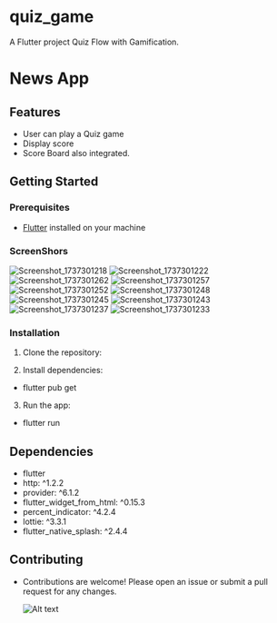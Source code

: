 # quiz_game

A  Flutter project Quiz Flow with Gamification.
# News App

## Features

- User can play a Quiz game
- Display score
- Score Board also integrated.

## Getting Started

### Prerequisites

- [Flutter](https://flutter.dev/docs/get-started/install) installed on your machine

### ScreenShors

![Screenshot_1737301218](https://github.com/user-attachments/assets/a33efeb6-b9cb-4a01-9f42-1eccead62d84)
![Screenshot_1737301222](https://github.com/user-attachments/assets/23b837ad-9c07-4a1b-b940-af0c99825111)
![Screenshot_1737301262](https://github.com/user-attachments/assets/d4be0828-8f2e-41bc-b9d7-27c6dd77b4f2)
![Screenshot_1737301257](https://github.com/user-attachments/assets/e7cd5b4a-b2f4-4b4a-9110-947c43df045e)
![Screenshot_1737301252](https://github.com/user-attachments/assets/e555750c-3408-4e6a-844a-2eb64c50e3fa)
![Screenshot_1737301248](https://github.com/user-attachments/assets/777985c7-f128-422d-b4c4-4073a7c4d4c0)
![Screenshot_1737301245](https://github.com/user-attachments/assets/db136c84-6b4e-4abc-82ee-2b41f4fdd902)
![Screenshot_1737301243](https://github.com/user-attachments/assets/2be46941-6e6e-4f51-a4ea-4d6c84b84a9a)
![Screenshot_1737301237](https://github.com/user-attachments/assets/69e0f88a-f469-424c-893d-86213bb4badf)
![Screenshot_1737301233](https://github.com/user-attachments/assets/968e9bec-f3d8-47bc-80bb-80cfa764f820)

### Installation
1. Clone the repository:

2. Install dependencies:
 - flutter pub get
3. Run the app:
 - flutter run



## Dependencies
 - flutter
 - http: ^1.2.2
 - provider: ^6.1.2
 - flutter_widget_from_html: ^0.15.3
 - percent_indicator: ^4.2.4
 - lottie: ^3.3.1
 - flutter_native_splash: ^2.4.4

## Contributing

 - Contributions are welcome! Please open an issue or submit a pull request for any changes.


    ![Alt text]([https://res.cloudinary.com/demo/image/upload/sample.jpg](https://drive.google.com/file/d/1hmPizg9qrx3qIqbgoOeapQOF0-L_oy2B/view?usp=drive_link))
